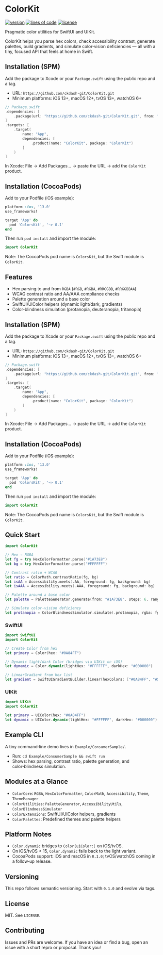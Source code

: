 # ColorKit

[![version](https://img.shields.io/github/v/tag/ckdash-git/ColorKit?label=version)](https://github.com/ckdash-git/ColorKit/tags) [![lines of code](https://tokei.rs/b1/github/ckdash-git/ColorKit?category=code)](https://github.com/ckdash-git/ColorKit) [![license](https://img.shields.io/github/license/ckdash-git/ColorKit)](https://github.com/ckdash-git/ColorKit/blob/main/LICENSE)

Pragmatic color utilities for SwiftUI and UIKit.

ColorKit helps you parse hex colors, check accessibility contrast, generate palettes, build gradients, and simulate color‑vision deficiencies — all with a tiny, focused API that feels at home in Swift.

## Installation (SPM)
Add the package to Xcode or your `Package.swift` using the public repo and a tag.

- URL: `https://github.com/ckdash-git/ColorKit.git`
- Minimum platforms: iOS 13+, macOS 12+, tvOS 13+, watchOS 6+

```swift
// Package.swift
.dependencies: [
    .package(url: "https://github.com/ckdash-git/ColorKit.git", from: "0.1.1")
]
.targets: [
    .target(
        name: "App",
        dependencies: [
            .product(name: "ColorKit", package: "ColorKit")
        ]
    )
]
```

In Xcode: File → Add Packages… → paste the URL → add the `ColorKit` product.

## Installation (CocoaPods)
Add to your Podfile (iOS example):

```ruby
platform :ios, '13.0'
use_frameworks!

target 'App' do
  pod 'ColorsKit', '~> 0.1'
end
```

Then run `pod install` and import the module:

```swift
import ColorKit
```

Note: The CocoaPods pod name is `ColorsKit`, but the Swift module is `ColorKit`.

## Features
- Hex parsing to and from `RGBA` (`#RGB`, `#RGBA`, `#RRGGBB`, `#RRGGBBAA`)
- WCAG contrast ratio and AA/AAA compliance checks
- Palette generation around a base color
- SwiftUI/UIColor helpers (dynamic light/dark, gradients)
- Color‑blindness simulation (protanopia, deuteranopia, tritanopia)

## Installation (SPM)
Add the package to Xcode or your `Package.swift` using the public repo and a tag.

- URL: `https://github.com/ckdash-git/ColorKit.git`
- Minimum platforms: iOS 13+, macOS 12+, tvOS 13+, watchOS 6+

```swift
// Package.swift
.dependencies: [
    .package(url: "https://github.com/ckdash-git/ColorKit.git", from: "0.1.1")
]
.targets: [
    .target(
        name: "App",
        dependencies: [
            .product(name: "ColorKit", package: "ColorKit")
        ]
    )
]
```

In Xcode: File → Add Packages… → paste the URL → add the `ColorKit` product.

## Installation (CocoaPods)
Add to your Podfile (iOS example):

```ruby
platform :ios, '13.0'
use_frameworks!

target 'App' do
  pod 'ColorsKit', '~> 0.1'
end
```

Then run `pod install` and import the module:

```swift
import ColorKit
```

Note: The CocoaPods pod name is `ColorsKit`, but the Swift module is `ColorKit`.

## Quick Start
```swift
import ColorKit

// Hex → RGBA
let fg = try HexColorFormatter.parse("#1A73E8")
let bg = try HexColorFormatter.parse("#FFFFFF")

// Contrast ratio + WCAG
let ratio = ColorMath.contrastRatio(fg, bg)
let isAA = Accessibility.meets(.AA, foreground: fg, background: bg)
let isAAA = Accessibility.meets(.AAA, foreground: fg, background: bg)

// Palette around a base color
let palette = PaletteGenerator.generate(from: "#1A73E8", steps: 6, range: 0.25)

// Simulate color‑vision deficiency
let protanopia = ColorBlindnessSimulator.simulate(.protanopia, rgba: fg)
```

### SwiftUI
```swift
import SwiftUI
import ColorKit

// Create Color from hex
let primary = Color(hex: "#0A84FF")

// Dynamic light/dark Color (bridges via UIKit on iOS)
let dynamic = Color.dynamic(lightHex: "#FFFFFF", darkHex: "#000000")

// LinearGradient from hex list
let gradient = SwiftUIGradientBuilder.linear(hexColors: ["#0A84FF", "#5E5CE6"]) 
```

### UIKit
```swift
import UIKit
import ColorKit

let primary = UIColor(hex: "#0A84FF")
let dynamic = UIColor.dynamic(lightHex: "#FFFFFF", darkHex: "#000000")
```

## Example CLI
A tiny command‑line demo lives in `Example/ConsumerSample/`.

- Run: `cd Example/ConsumerSample && swift run`
- Shows: hex parsing, contrast ratio, palette generation, and color‑blindness simulation.

## Modules at a Glance
- `ColorCore`: `RGBA`, `HexColorFormatter`, `ColorMath`, `Accessibility`, `Theme`, `ThemeManager`
- `ColorUtilities`: `PaletteGenerator`, `AccessibilityUtils`, `ColorBlindnessSimulator`
- `ColorExtensions`: SwiftUI/UIColor helpers, gradients
- `ColorPalettes`: Predefined themes and palette helpers

## Platform Notes
- `Color.dynamic` bridges to `Color(uiColor:)` on iOS/tvOS.
- On iOS/tvOS < 15, `Color.dynamic` falls back to the light variant.
- CocoaPods support: iOS and macOS in `0.1.0`; tvOS/watchOS coming in a follow‑up release.

## Versioning
This repo follows semantic versioning. Start with `0.1.0` and evolve via tags.

## License
MIT. See `LICENSE`.

## Contributing
Issues and PRs are welcome. If you have an idea or find a bug, open an issue with a short repro or proposal. Thank you!